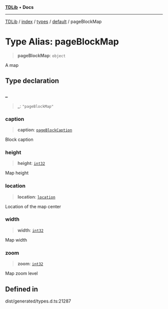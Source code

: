 [**TDLib**](../../../../../../README.md) • **Docs**

***

[TDLib](../../../../../../modules.md) / [index](../../../../../README.md) / [types](../../../README.md) / [default](../README.md) / pageBlockMap

# Type Alias: pageBlockMap

> **pageBlockMap**: `object`

A map

## Type declaration

### \_

> **\_**: `"pageBlockMap"`

### caption

> **caption**: [`pageBlockCaption`](pageBlockCaption.md)

Block caption

### height

> **height**: [`int32`](int32.md)

Map height

### location

> **location**: [`location`](location.md)

Location of the map center

### width

> **width**: [`int32`](int32.md)

Map width

### zoom

> **zoom**: [`int32`](int32.md)

Map zoom level

## Defined in

dist/generated/types.d.ts:21287
